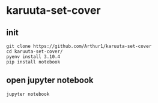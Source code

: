 # karuuta-set-cover

## init

```
git clone https://github.com/Arthur1/karuuta-set-cover
cd karuuta-set-cover/
pyenv install 3.10.4
pip install notebook
```

## open jupyter notebook

```
jupyter notebook
```
